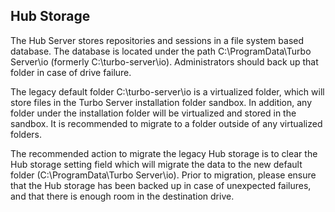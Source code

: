## Hub Storage

The Hub Server stores repositories and sessions in a file system based database. The database is located under the path C:\ProgramData\Turbo Server\io (formerly C:\turbo-server\io). Administrators should back up that folder in case of drive failure.

The legacy default folder C:\turbo-server\io is a virtualized folder, which will store files in the Turbo Server installation folder sandbox. In addition, any folder under the installation folder will be virtualized and stored in the sandbox. It is recommended to migrate to a folder outside of any virtualized folders. 

The recommended action to migrate the legacy Hub storage is to clear the Hub storage setting field which will migrate the data to the new default folder (C:\ProgramData\Turbo Server\io). Prior to migration, please ensure that the Hub storage has been backed up in case of unexpected failures, and that there is enough room in the destination drive.